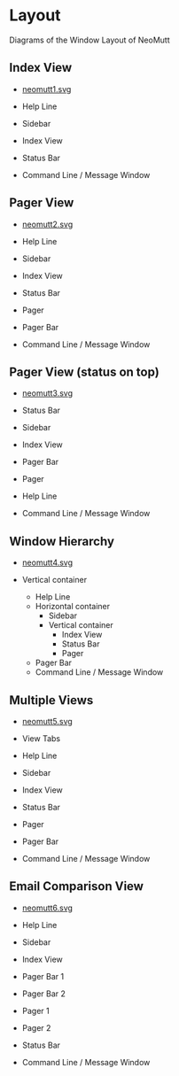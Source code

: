 # Layout

Diagrams of the Window Layout of NeoMutt

## Index View

- [neomutt1.svg](neomutt1.svg)

- Help Line
- Sidebar
- Index View
- Status Bar
- Command Line / Message Window

## Pager View

- [neomutt2.svg](neomutt2.svg)

- Help Line
- Sidebar
- Index View
- Status Bar
- Pager
- Pager Bar
- Command Line / Message Window

## Pager View (status on top)

- [neomutt3.svg](neomutt3.svg)

- Status Bar
- Sidebar
- Index View
- Pager Bar
- Pager
- Help Line
- Command Line / Message Window

## Window Hierarchy

- [neomutt4.svg](neomutt4.svg)

- Vertical container
  - Help Line
  - Horizontal container
    - Sidebar
    - Vertical container
      - Index View
      - Status Bar
      - Pager
  - Pager Bar
  - Command Line / Message Window

## Multiple Views

- [neomutt5.svg](neomutt5.svg)

- View Tabs
- Help Line
- Sidebar
- Index View
- Status Bar
- Pager
- Pager Bar
- Command Line / Message Window


## Email Comparison View

- [neomutt6.svg](neomutt6.svg)

- Help Line
- Sidebar
- Index View
- Pager Bar 1
- Pager Bar 2
- Pager 1
- Pager 2
- Status Bar
- Command Line / Message Window

